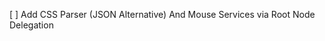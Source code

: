 [ ] Add CSS Parser (JSON Alternative) And Mouse Services via Root Node Delegation <div class="change-notify hello-item" data-sortable="parent: querySelector #directoryListing;">
